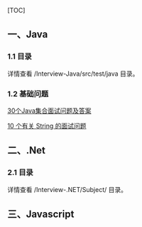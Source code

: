 [TOC]

## 一、Java
### 1.1 目录
详情查看 /Interview-Java/src/test/java 目录。
### 1.2 基础问题
[30个Java集合面试问题及答案](https://mp.weixin.qq.com/s?__biz=MzAwNDE2NTgzNQ==&mid=2247484485&idx=1&sn=e25d097893b232403d74b2110e5b1fab&chksm=9b315de1ac46d4f72b703b2c85e57019b481bdcc59dc53447a27909d7b8f70f0ed1ee4854159&mpshare=1&scene=23&srcid=0608pXE8NxhkbmuVbGvu5Qpd#rd)

[10 个有关 String 的面试问题](https://mp.weixin.qq.com/s/uaytl6QKKTqLitvXxlcU2g)

## 二、.Net
### 2.1 目录
详情查看 /Interview-.NET/Subject/ 目录。

## 三、Javascript



